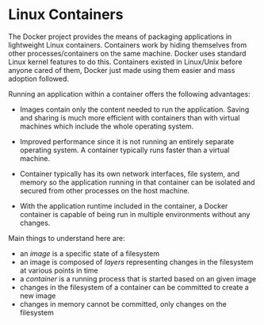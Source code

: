 # Linux Containers
The Docker project provides the means of packaging applications in lightweight Linux containers. Containers work by hiding themselves from other processes/containers on the same machine. Docker uses standard Linux kernel features to do this. Containers existed in Linux/Unix before anyone cared of them, Docker just made using them easier and mass adoption followed.

Running an application within a container offers the following advantages:

   * Images contain only the content needed to run the application. Saving and sharing is much more efficient with containers than with virtual machines which include the whole operating system.

   * Improved performance since it is not running an entirely separate operating system. A container typically runs faster than a virtual machine.

   * Container typically has its own network interfaces, file system, and memory so the application running in that container can be isolated and secured from other processes on the host machine.
   
   * With the application runtime included in the container, a Docker container is capable of being run in multiple environments without any changes.

Main things to understand here are:

* an *image* is a specific state of a filesystem
* an image is composed of *layers* representing changes in the filesystem at various points in time
* a *container* is a running process that is started based on an given image
* changes in the filesystem of a container can be committed to create a new image
* changes in memory cannot be committed, only changes on the filesystem
